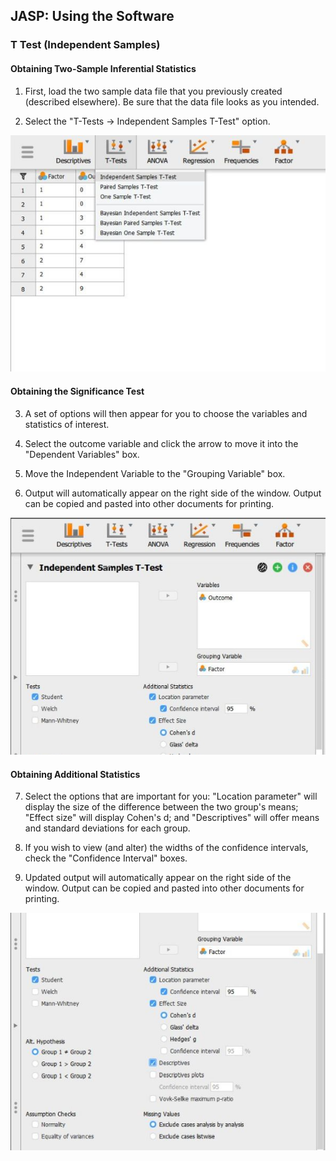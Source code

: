 ## JASP: Using the Software

### T Test (Independent Samples) 

#### Obtaining Two-Sample Inferential Statistics

1. First, load the two sample 
 data file that you 
 previously created 
 (described elsewhere). Be
 sure that the data file
 looks as you intended. 

2. Select the "T-Tests →
 Independent Samples T-Test"
 option. 

<p align="center"><kbd><img src="image20.png"></kbd></p>

#### Obtaining the Significance Test

3. A set of options will then 
 appear for you to choose the 
 variables and statistics of
 interest.

4. Select the outcome variable
 and click the arrow to move
 it into the "Dependent 
 Variables" box.

5. Move the Independent 
 Variable to the "Grouping
 Variable" box. 

6. Output will automatically
 appear on the right side of
 the window. Output can be
 copied and pasted into other 
 documents for printing.

<p align="center"><kbd><img src="image21.png"></kbd></p>

#### Obtaining Additional Statistics

7. Select the options that are
 important for you: "Location 
 parameter" will display the
 size of the difference 
 between the two group's
 means; "Effect size" will
 display Cohen's d; and 
 "Descriptives" will offer
 means and standard 
 deviations for each group. 

8. If you wish to view (and 
 alter) the widths of the 
 confidence intervals, check
 the "Confidence Interval"
 boxes. 

9. Updated output will
 automatically appear on the
 right side of the window.
 Output can be copied and 
 pasted into other documents
 for printing.

<p align="center"><kbd><img src="image22.png"></kbd></p>

